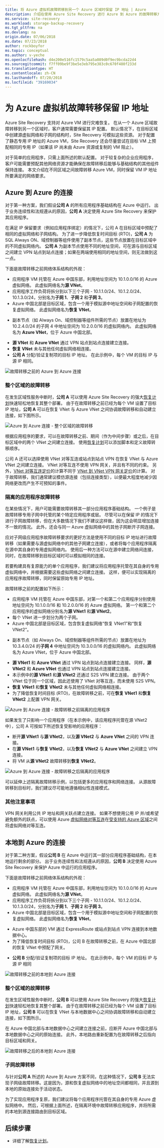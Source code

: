 ```yaml
---
title: 将 Azure 虚拟机故障转移到另一个 Azure 区域时保留 IP 地址 | Azure
description: 介绍在使用 Azure Site Recovery 进行 Azure 到 Azure 的故障转移方案时如何保留 IP 地址
ms.service: site-recovery
ms.workload: storage-backup-recovery
ms.tgt_pltfrm: na
ms.devlang: na
origin.date: 07/06/2018
ms.date: 07/23/2018
author: rockboyfor
ms.topic: conceptual
ms.author: v-yeche
ms.openlocfilehash: d4e200e516fc1579c5aa5a089d0f9ec9bcda22d4
ms.sourcegitcommit: f7ff09be9f3be5e3eb795e383c0c670f480f233d
ms.translationtype: HT
ms.contentlocale: zh-CN
ms.lasthandoff: 07/20/2018
ms.locfileid: "39169034"
---
```

<!-- IMPORTANT: THIS ARTICLE DESCRIBE THE CONNECTION BETWEEN Source(China East) to Target(China North)-->
# <a name="ip-address-retention-for-azure-virtual-machine-failover"></a>为 Azure 虚拟机故障转移保留 IP 地址

Azure Site Recovery 支持对 Azure VM 进行灾难恢复。 在从一个 Azure 区域故障转移到另一个区域时，客户通常需要保留其 IP 配置。 默认情况下，在目标区域中创建源虚拟网络和子网的结构时，Site Recovery 可模拟这些资源。 对于配置了静态专用 IP 地址的 Azure VM，Site Recovery 还会尽量尝试在目标 VM 上预配相同的专用 IP（如果该 IP 尚未由 Azure 资源或复制的 VM 阻止）。

对于简单的应用程序，只需上面所述的默认配置。 对于较复杂的企业应用程序，客户可能需要预配其他网络资源才能确保在故障转移后能够与基础结构的其他组件保持连接。 本文介绍在不同区域之间故障转移 Azure VM，同时保留 VM IP 地址所要满足的网络要求。

## <a name="azure-to-azure-connectivity"></a>Azure 到 Azure 的连接

对于第一种方案，我们假设**公司 A** 的所有应用程序基础结构在 Azure 中运行。 出于业务连续性和法规遵从的原因，**公司 A** 决定使用 Azure Site Recovery 来保护其应用程序。

在满足 IP 保留要求（例如应用程序绑定）的情况下，公司 A 在目标区域中预配了相同的虚拟网络和子网结构。 为了进一步降低恢复时间目标 (RTO)，**公司 A** 为 SQL Always ON、域控制器等组件使用了副本节点，这些节点放置在目标区域中的不同虚拟网络内。 **公司 A** 为副本节点使用不同的地址空间，可在源与目标区域之间建立 VPN 站点到站点连接；如果在两端使用相同的地址空间，则无法做到这一点。

下面是故障转移之前网络体系结构的外观：
- 应用程序 VM 托管在 Azure 中国东部，利用地址空间为 10.1.0.0/16 的 Azure 虚拟网络。 此虚拟网络名为**源 VNet**。
- 应用程序工作负荷将拆分到以下三个子网 - 10.1.1.0/24、10.1.2.0/24、10.1.3.0/24，分别名为**子网 1**、**子网 2** 和**子网 3**。
- Azure 中国北部是目标区域，包含一个用于模拟源中地址空间和子网配置的恢复虚拟网络。 此虚拟网络名为**恢复 VNet**。
<!-- Notice: Target is China North-->
- 副本节点（如 Always On、域控制器等组件所需的节点）放置在地址为 10.2.4.0/24 的子网 4 中地址空间为 10.2.0.0/16 的虚拟网络内。 此虚拟网络名为 **Azure VNet**，位于 Azure 中国北部。
<!-- Notice: Target is China North-->
- **源 VNet** 和 **Azure VNet** 通过 VPN 站点到站点连接建立连接。
- **恢复 VNet** 未与其他任何虚拟网络相连接。
- **公司 A** 分配/验证复制项的目标 IP 地址。 在此示例中，每个 VM 的目标 IP 与源 IP 相同。

![故障转移之前的 Azure 到 Azure 连接](./media/site-recovery-retain-ip-azure-vm-failover/azure-to-azure-connectivity-before-failover2.png)

### <a name="full-region-failover"></a>整个区域的故障转移

在发生区域性服务中断时，**公司 A** 可以使用 Azure Site Recovery 的强大[恢复计划](site-recovery-create-recovery-plans.md)快速轻松地恢复其整个部署。 由于在故障转移之前已经为每个 VM 设置了目标 IP 地址，**公司 A** 可以在恢复 VNet 与 Azure VNet 之间协调故障转移和自动建立连接，如下图所示。

![Azure 到 Azure 连接 - 整个区域的故障转移](./media/site-recovery-retain-ip-azure-vm-failover/azure-to-azure-connectivity-full-region-failover2.png)

根据应用程序的要求，可以在故障转移之前、期间（作为中间步骤）或之后，在目标区域中的两个 VNet 之间建立连接。 使用[恢复计划](site-recovery-create-recovery-plans.md)可以添加脚本和定义故障转移顺序。

公司 A 还可以选择使用 VNet 对等互连或站点到站点 VPN 在恢复 VNet 与 Azure VNet 之间建立连接。 VNet 对等互连不使用 VPN 网关，并且有不同的约束。 另外，[VNet 对等互连定价](https://www.azure.cn/pricing/details/networking/)的计算不同于 [VNet 到 VNet VPN 网关定价](https://www.azure.cn/pricing/details/vpn-gateway/)的计算。 对于故障转移，我们通常建议模仿源连接（包括连接类型），以便最大程度地减少因网络更改而产生不可预知的事件。

### <a name="isolated-application-failover"></a>隔离的应用程序故障转移

在某些情况下，用户可能需要故障转移其一部分应用程序基础结构。 一个例子是故障转移专用子网中托管的某个特定应用程序或层。 尽管可以在保留 IP 的情况下进行子网故障转移，但在大多数情况下我们不建议这样做，因为这会明显增加连接不一致的情况。 此外，还会与同一 Azure 虚拟网络中的其他子网断开子网连接。

应对子网级应用程序故障转移要求的更好方法是使用不同的目标 IP 地址进行故障转移（如果需要与源虚拟网络中的其他子网建立连接），或者将每个应用程序隔离在源中其自身的专用虚拟网络内。 使用后一种方法可以在源中建立网络间连接，同时，在故障转移到目标区域时可以模拟相同的连接。

若要构建具有复原能力的单个应用程序，我们建议将应用程序托管在其自身的专用虚拟网络中，并根据需要这些虚拟网络之间建立连接。 这样，便可以实现隔离的应用程序故障转移，同时保留原始专用 IP 地址。

故障转移之前的配置如下所示：
- 应用程序 VM 托管在 Azure 中国东部，对第一个和第二个应用程序分别使用地址空间为 10.1.0.0/16 和 10.2.0.0/16 的 Azure 虚拟网络。 第一个和第二个应用程序的虚拟网络分别名为**源 VNet1** 和**源 VNet2**。
- 每个 VNet 进一步划分为两个子网。
- Azure 中国北部是目标区域，包含恢复虚拟网络“恢复 VNet1”和“恢复 VNet2”。
<!-- Notice: Target is China North-->
- 副本节点（如 Always On、域控制器等组件所需的节点）放置在地址为 10.3.4.0/24 的**子网 4** 中地址空间为 10.3.0.0/16 的虚拟网络内。 此虚拟网络名为 Azure VNet，位于 Azure 中国北部。
<!-- Notice: Target is China North-->
- **源 VNet1** 和 **Azure VNet** 通过 VPN 站点到站点连接建立连接。 同样，**源 VNet2** 和 **Azure VNet** 也通过 VPN 站点到站点连接建立连接。
- 本示例中的**源 VNet1** 和**源 VNet2** 还通过 S2S VPN 建立连接。 由于两个 VNet 位于同一个区域，因此还使用了 VNet 对等互连，而未使用 S2S VPN。
- **恢复 VNet1** 和**恢复 VNet2** 未与其他任何虚拟网络相连接。
- 为了降低恢复时间目标 (RTO)，在故障转移之前，可在**恢复 VNet1** 和**恢复 VNet2** 上配置 VPN 网关。

![Azure 到 Azure 连接 - 故障转移之前隔离的应用程序](./media/site-recovery-retain-ip-azure-vm-failover/azure-to-azure-connectivity-isolated-application-before-failover2.png)

如果发生了只影响一个应用程序（在本示例中，该应用程序托管在源 VNet2 中），公司 A 可按如下所述恢复受影响的应用程序：
- 断开**源 VNet1** 与**源 VNet2**，以及**源 VNet2** 与 **Azure VNet** 之间的 VPN 连接。
- 在**源 VNet1** 与**恢复 VNet2**，以及**恢复 VNet2** 与 **Azure VNet** 之间建立 VPN 连接。
- 将 VM 从**源 VNet2** 故障转移到**恢复 VNet2**。

![Azure 到 Azure 连接 - 故障转移之后隔离的应用程序](./media/site-recovery-retain-ip-azure-vm-failover/azure-to-azure-connectivity-isolated-application-after-failover2.png)

可以延伸上述隔离故障转移示例，以包括更多的应用程序和网络连接。 从源故障转移到目标时，我们建议尽可能地遵循相似性连接模式。

### <a name="further-considerations"></a>其他注意事项

VPN 网关利用公共 IP 地址和网关跃点建立连接。 如果不想使用公用 IP 并/或希望避免额外的跃点，可以使用 Azure [虚拟网络对等互连](../virtual-network/virtual-network-peering-overview.md)在[受支持的 Azure 区域](../virtual-network/virtual-network-manage-peering.md#cross-region)之间将虚拟网络对等互连。

## <a name="on-premises-to-azure-connectivity"></a>本地到 Azure 的连接

对于第二种方案，假设**公司 B** 在 Azure 中运行其一部分应用程序基础结构，在本地运行剩余的部分。 出于业务连续性和法规遵从的原因，**公司 B** 决定使用 Azure Site Recovery 来保护 Azure 中运行的应用程序。

下面是故障转移之前网络体系结构的外观：
- 应用程序 VM 托管在 Azure 中国东部，利用地址空间为 10.1.0.0/16 的 Azure 虚拟网络。 此虚拟网络名为**源 VNet**。
- 应用程序工作负荷将拆分到以下三个子网 - 10.1.1.0/24、10.1.2.0/24、10.1.3.0/24，分别名为**子网 1**、**子网 2** 和**子网 3**。
- Azure 中国北部是目标区域，包含一个用于模拟源中地址空间和子网配置的恢复虚拟网络。 此虚拟网络名为**恢复 VNet**。
<!--Target is China North-->
- Azure 中国东部的 VM 通过 ExpressRoute 或站点到站点 VPN 连接到本地数据中心。
- 为了降低恢复时间目标 (RTO)，公司 B 在故障转移之前，在 Azure 中国北部的恢复 VNet 中预配了网关。
<!--Target is China North-->
- **公司 B** 分配/验证复制项的目标 IP 地址。 在此示例中，每个 VM 的目标 IP 与源 IP 相同

![故障转移之前的本地到 Azure 连接](./media/site-recovery-retain-ip-azure-vm-failover/on-premises-to-azure-connectivity-before-failover2.png)

### <a name="full-region-failover"></a>整个区域的故障转移

在发生区域性服务中断时，**公司 B** 可以使用 Azure Site Recovery 的强大[恢复计划](site-recovery-create-recovery-plans.md)快速轻松地恢复其整个部署。 由于在故障转移之前已经为每个 VM 设置了目标 IP 地址，**公司 B** 可以在恢复 VNet 与本地数据中心之间协调故障转移和自动建立连接，如下图所示。

在 Azure 中国北部与本地数据中心之间建立连接之前，应断开 Azure 中国北部与本地数据中心之间的原始连接。 此外，本地路由重新配置为在故障转移之后指向目标区域和网关。
<!--Target is China North-->

![故障转移之后的本地到 Azure 连接](./media/site-recovery-retain-ip-azure-vm-failover/on-premises-to-azure-connectivity-after-failover2.png)

### <a name="subnet-failover"></a>子网故障转移

与针对**公司 A** 所述的 Azure 到 Azure 方案不同，在这种情况下，**公司 B** 无法实现子网级故障转移。这是因为，源和恢复虚拟网络中的地址空间都相同，并且源到本地的原始连接处于活动状态。

为了实现应用程序复原，我们建议将每个应用程序托管在其自身的专用 Azure 虚拟网络中。 然后，可根据上面所述，在隔离环境中故障转移应用程序，并将所需的本地到源连接路由到目标区域。

## <a name="next-steps"></a>后续步骤
- 详细了解[恢复计划](site-recovery-create-recovery-plans.md)。

<!-- Update_Description: wording update, update link -->
<!-- IMPORTANT: THIS ARTICLE DESCRIBE THE CONNECTION BETWEEN Source(China East) to Target(China North)-->